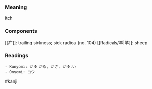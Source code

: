 ### Meaning

itch

### Components

[[疒]]: trailing sickness; sick radical (no. 104) [[Radicals/羊|羊]]: sheep

### Readings

```
- Kunyomi: かゆ.がる, かさ, かゆ.い
- Onyomi: ヨウ
```

#kanji